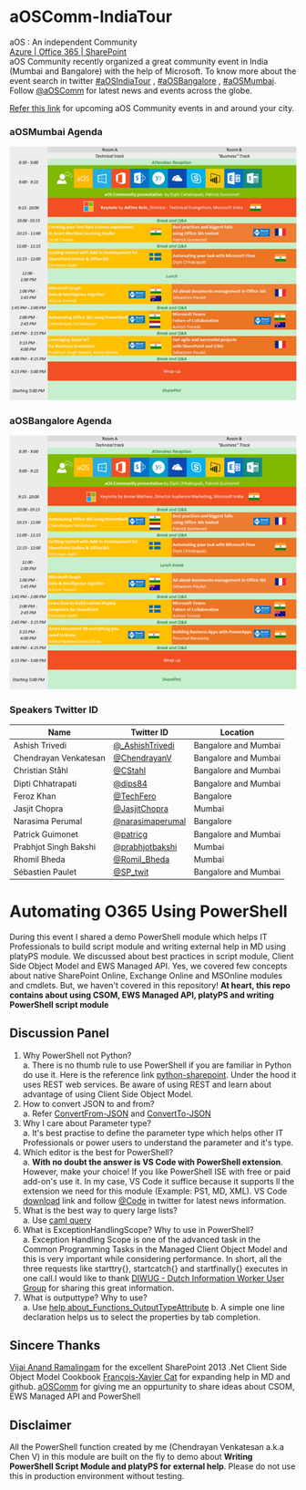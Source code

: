 # aOSComm-IndiaTour
aOS : An independent Community  
[Azure | Office 365 | SharePoint](http://aos.community/index.php/language/en/home/)  
aOS Community recently organized a great community event in India (Mumbai and Bangalore) with the help of Microsoft. To know more about the event search in twitter [#aOSIndiaTour](https://twitter.com/hashtag/aOSIndiaTour?src=hash) , [#aOSBangalore](https://twitter.com/hashtag/aOSBangalore?src=hash) , [#aOSMumbai](https://twitter.com/hashtag/aOSMumbai?src=hash). Follow [@aOSComm](https://twitter.com/aOSComm) for latest news and events across the globe.  

[Refer this link](https://www.eventbrite.fr/o/aos-community-12270024117) for upcoming aOS Community events in and around your city. 

### aOSMumbai Agenda
![Mumbai](https://github.com/ChendrayanV/aOSComm-IndiaTour/blob/master/images/Mumbai.jpg)

### aOSBangalore Agenda
![Bangalore](https://github.com/ChendrayanV/aOSComm-IndiaTour/blob/master/images/Bangalore.png)

### Speakers Twitter ID
Name | Twitter ID | Location
---- | ---------- | --------
Ashish Trivedi | [@_AshishTrivedi](https://twitter.com/_AshishTrivedi) | Bangalore and Mumbai
Chendrayan Venkatesan | [@ChendrayanV](https://twitter.com/ChendrayanV) | Bangalore and Mumbai
Christian Ståhl | [@CStahl](https://twitter.com/CStahl) | Bangalore and Mumbai
Dipti Chhatrapati | [@dips84](https://twitter.com/dips84) | Bangalore and Mumbai
Feroz Khan | [@TechFero](https://twitter.com/) | Bangalore
Jasjit Chopra | [@JasjitChopra](https://twitter.com/jasjitchopra) | Mumbai
Narasima Perumal | [@narasimaperumal](https://twitter.com/narasimaperumal) | Bangalore
Patrick Guimonet | [@patricg](https://twitter.com/patricg) | Bangalore and Mumbai
Prabhjot Singh Bakshi | [@prabhjotbakshi](https://twitter.com/prabhjotbakshi) | Mumbai
Rhomil Bheda | [@Romil_Bheda](https://twitter.com/Romil_Bheda) | Mumbai
Sébastien Paulet | [@SP_twit](https://twitter.com/SP_twit) | Bangalore and Mumbai

# Automating O365 Using PowerShell
During this event I shared a demo PowerShell module which helps IT Professionals to build 
script module and writing external help in MD using platyPS module. We discussed about best practices in 
script module, Client Side Object Model and EWS Managed API. Yes, we covered few concepts about native SharePoint Online, Exchange Online and MSOnline modules and cmdlets. But, we haven't covered in this repository! 
**At heart, this repo contains about using CSOM, EWS Managed API, platyPS and writing PowerShell script module**

## Discussion Panel
1. Why PowerShell not Python?  
a. There is no thumb rule to use PowerShell if you are familiar in Python do use it. Here is the reference link
[python-sharepoint](https://github.com/ox-it/python-sharepoint). Under the hood it uses REST web services. Be aware of using REST and learn about advantage of using Client Side Object Model.
2. How to convert JSON to and from?    
a. Refer [ConvertFrom-JSON](https://msdn.microsoft.com/powershell/reference/5.1/Microsoft.PowerShell.Utility/ConvertFrom-Json) and [ConvertTo-JSON](https://msdn.microsoft.com/powershell/reference/5.1/Microsoft.PowerShell.Utility/ConvertTo-Json)
3. Why I care about Parameter type?  
a. It's best practise to define the parameter type which helps other IT Professionals or power users
to understand the parameter and it's type. 
4. Which editor is the best for PowerShell?  
a. **With no doubt the answer is VS Code with PowerShell extension**. However, make your choice! If you like 
PowerShell ISE with free or paid add-on's use it. In my case, VS Code it suffice because it supports ll
the extension we need for this module (Example: PS1, MD, XML). VS Code [download]() link and follow [@Code]() in twitter for latest news information. 
5. What is the best way to query large lists?  
a. Use [caml query](https://msdn.microsoft.com/en-us/library/office/ee534956(v=office.14).aspx)
6. What is ExceptionHandlingScope? Why to use in PowerShell?  
a. Exception Handling Scope is one of the advanced task in the Common Programming Tasks in the Managed Client Object Model and this is very important while considering performance. In short, all the three requests like starttry{}, startcatch{} and startfinally{} executes in one call.I would like to thank [DIWUG - Dutch Information Worker User Group](http://www.diwug.nl/Pages/default.aspx) for sharing this great information. 
7. What is outputtype? Why to use?  
a. Use [help about_Functions_OutputTypeAttribute](https://msdn.microsoft.com/en-us/powershell/reference/5.1/microsoft.powershell.core/about/about_functions_outputtypeattribute)
b. A simple one line declaration helps us to select the properties by tab completion. 

## Sincere Thanks
[Vijai Anand Ramalingam](http://www.c-sharpcorner.com/members/vijai-anand-ramalingam) for the excellent SharePoint 2013 .Net Client Side Object Model Cookbook
[François-Xavier Cat](https://github.com/lazywinadmin) for expanding help in MD and github.
[aOSComm](https://twitter.com/aOSComm) for giving me an oppurtunity to share ideas about CSOM, EWS Managed API and PowerShell 
## Disclaimer
All the PowerShell function created by me (Chendrayan Venkatesan a.k.a Chen V) in this module are built on the fly to demo about **Writing PowerShell
Script Module and platyPS for external help**. Please do not use this in production environment without testing. 